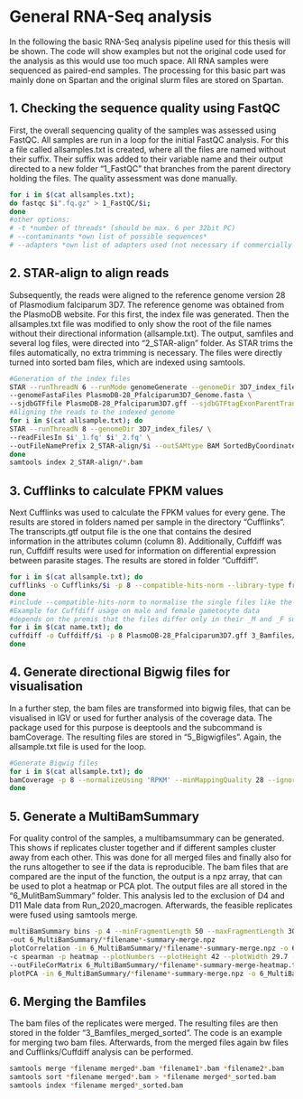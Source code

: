 # General RNA-Seq analysis
In the following the basic RNA-Seq analysis pipeline used for this thesis will be shown. The code will show examples but not the original code used 
for the analysis as this would use too much space. All RNA samples were sequenced as paired-end samples. The processing for this basic part was mainly
done on Spartan and the original slurm files are stored on Spartan. 

## 1. Checking the sequence quality using FastQC
First, the overall sequencing quality of the samples was assessed using FastQC. All samples are run in a loop for the initial FastQC analysis. 
For this a file called allsamples.txt is created, where all the files are named without their suffix. Their suffix was added to their variable name and
their output directed to a new folder “1_FastQC” that branches from the parent directory holding the files. The quality assessment was done manually.

```bash
for i in $(cat allsamples.txt);
do fastqc $i".fq.gz" > 1_FastQC/$i;
done
#other options:
# -t *number of threads* (should be max. 6 per 32bit PC)
# --contaminants *own list of possible sequences*
# --adapters *own list of adapters used (not necessary if commercially available kit was used)*
```

## 2. STAR-align to align reads
Subsequently, the reads were aligned to the reference genome version 28 of Plasmodium falciparum 3D7. The reference genome was obtained from the 
PlasmoDB website. For this first, the index file was generated. Then the allsamples.txt file was modified to only show the root of the file names without
their directional information (allsample.txt). The output, samfiles and several log files, were directed into “2_STAR-align” folder. As STAR trims the
files automatically, no extra trimming is necessary. The files were directly turned into sorted bam files, which are indexed using samtools.

```bash
#Generation of the index files
STAR --runThreadN 6 --runMode genomeGenerate --genomeDir 3D7_index_files \
--genomeFastaFiles PlasmoDB-28_Pfalciparum3D7_Genome.fasta \
--sjdbGTFfile PlasmoDB-28_Pfalciparum3D7.gff --sjdbGTFtagExonParentTranscript Parent --genomeSAindexNbases 11 --sjdbOverhang 100 
#Aligning the reads to the indexed genome
for i in $(cat allsample.txt); do
STAR --runThreadN 8 --genomeDir 3D7_index_files/ \
--readFilesIn $i'_1.fq' $i'_2.fq' \
--outFileNamePrefix 2_STAR-align/$i --outSAMtype BAM SortedByCoordinate; 
done
samtools index 2_STAR-align/*.bam
```

## 3. Cufflinks to calculate FPKM values
Next Cufflinks was used to calculate the FPKM values for every gene. The results are stored in folders named per sample in the directory “Cufflinks”. 
The transcripts.gtf output file is the one that contains the desired information in the attributes column (column 8). Additionally, Cuffdiff was run, 
Cuffdiff results were used for information on differential expression between parasite stages. The results are stored in folder “Cuffdiff”.

```bash
for i in $(cat allsample.txt); do
cufflinks -o Cufflinks/$i -p 8 --compatible-hits-norm --library-type fr-secondstrand -G PlasmoDB-28_Pfalciparum3D7.gff 3_Bamfiles/$i'.bam';
done
#include --compatible-hits-norm to normalise the single files like the Cuffdiff normalisation
#Example for Cuffdiff usage on male and female gametocyte data
#depends on the premis that the files differ only in their _M and _F suffix
for i in $(cat name.txt); do
cuffdiff -o Cuffdiff/$i -p 8 PlasmoDB-28_Pfalciparum3D7.gff 3_Bamfiles/$i'_F.bam' 3_Bamfiles/$i'_M.bam';
done
```

## 4. Generate directional Bigwig files for visualisation
In a further step, the bam files are transformed into bigwig files, that can be visualised in IGV or used for further analysis of the coverage data. 
The package used for this purpose is deeptools and the subcommand is bamCoverage. The resulting files are stored in “5_Bigwigfiles”. Again, the 
allsample.txt file is used for the loop.

```bash
#Generate Bigwig files
for i in $(cat allsample.txt); do
bamCoverage -p 8 --normalizeUsing 'RPKM' --minMappingQuality 28 --ignoreDuplicates -b 3_Bamfiles/$i'.bam' -o 5_Bigwig/$i'_rpkm_ndq.bw';
done
```

## 5. Generate a MultiBamSummary
For quality control of the samples, a multibamsummary can be generated. This shows if replicates cluster together and if different samples cluster 
away from each other. This was done for all merged files and finally also for the runs altogether to see if the data is reproducible. The bam files 
that are compared are the input of the function, the output is a npz array, that can be used to plot a heatmap or PCA plot. The output files are all 
stored in the “6_MulitBamSummary” folder. This analysis led to the exclusion of D4 and D11 Male data from Run_2020_macrogen. Afterwards, the feasible 
replicates were fused using samtools merge.

```bash
multiBamSummary bins -p 4 --minFragmentLength 50 --maxFragmentLength 3000 -b 3_Bamfiles/*.bam \
-out 6_MultiBamSummary/*filename*-summary-merge.npz
plotCorrelation -in 6_MultiBamSummary/*filename*-summary-merge.npz -o 6_MultiBamSummary/*filename*-summary-merge-heatmap.pdf \
-c spearman -p heatmap --plotNumbers --plotHeight 42 --plotWidth 29.7 --smartlabels \
--outFileCorMatrix 6_MultiBamSummary/*filename*-summary-merge-heatmap.txt
plotPCA -in 6_MultiBamSummary/*filename*-summary-merge.npz -o 6_MultiBamSummary/*filename*-summary-merge-pca.pdf
```

## 6. Merging the Bamfiles
The bam files of the replicates were merged. The resulting files are then stored in the folder “3_Bamfiles_merged_sorted”. The code is an example 
for merging two bam files. Afterwards, from the merged files again bw files and Cufflinks/Cuffdiff analysis can be performed.

```bash
samtools merge *filename merged*.bam *filename1*.bam *filename2*.bam 
samtools sort *filename merged*.bam > *filename merged*_sorted.bam
samtools index *filename merged*_sorted.bam
